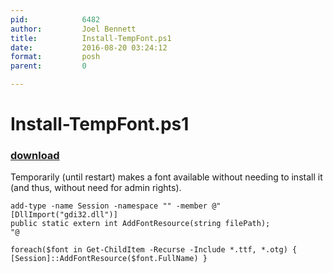 ```yaml
---
pid:            6482
author:         Joel Bennett
title:          Install-TempFont.ps1
date:           2016-08-20 03:24:12
format:         posh
parent:         0

---
```


# Install-TempFont.ps1

### [download](Scripts\6482.ps1)

Temporarily (until restart) makes a font available without needing to install it (and thus, without need for admin rights).

```posh
add-type -name Session -namespace "" -member @"
[DllImport("gdi32.dll")]
public static extern int AddFontResource(string filePath);
"@

foreach($font in Get-ChildItem -Recurse -Include *.ttf, *.otg) { [Session]::AddFontResource($font.FullName) }
```
